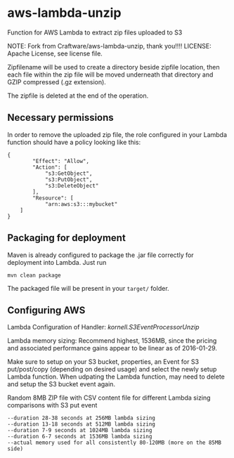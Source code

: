 # aws-lambda-unzip
Function for AWS Lambda to extract zip files uploaded to S3

NOTE: Fork from Craftware/aws-lambda-unzip, thank you!!!!
LICENSE: Apache License, see license file.


Zipfilename will be used to create a directory beside zipfile location, then each file within the zip file will be moved underneath that directory and GZIP compressed (.gz extension).

The zipfile is deleted at the end of the operation.

## Necessary permissions
In order to remove the uploaded zip file, the role configured in your Lambda function should have a policy looking like this:
```
{
        "Effect": "Allow",
        "Action": [
            "s3:GetObject",
            "s3:PutObject",
            "s3:DeleteObject"
        ],
        "Resource": [
            "arn:aws:s3:::mybucket"
	]
}
```

## Packaging for deployment
Maven is already configured to package the .jar file correctly for deployment into Lambda. Just run
```
mvn clean package
```
The packaged file will be present in your `target/` folder.

## Configuring AWS 
Lambda Configuration of Handler: *kornell.S3EventProcessorUnzip*

Lambda memory sizing: Recommend highest, 1536MB, since the pricing and associated performance gains appear to be linear as of 2016-01-29.

Make sure to setup on your S3 bucket, properties, an Event for S3 put/post/copy (depending on desired usage) and select the newly setup Lambda function.  When udpating the Lambda function, may need to delete and setup the S3 bucket event again.

Random 8MB ZIP file with CSV content file for different Lambda sizing comparisons with S3 put event
```
--duration 28-38 seconds at 256MB lambda sizing
--duration 13-18 seconds at 512MB lambda sizing
--duration 7-9 seconds at 1024MB lambda sizing
--duration 6-7 seconds at 1536MB lambda sizing
--actual memory used for all consistently 80-120MB (more on the 85MB side)
```



